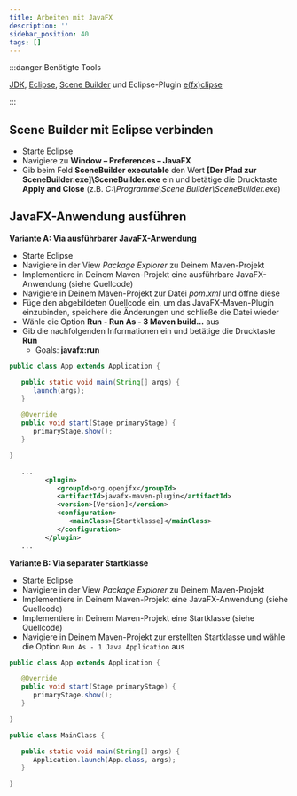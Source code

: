 ```yaml
---
title: Arbeiten mit JavaFX
description: ''
sidebar_position: 40
tags: []
---
```


:::danger Benötigte Tools

[JDK](https://www.oracle.com/java/technologies/downloads/),
[Eclipse](https://www.eclipse.org/),
[Scene Builder](https://gluonhq.com/products/scene-builder/) und Eclipse-Plugin
[e(fx)clipse](http://download.eclipse.org/efxclipse/updates-released/)

:::

## Scene Builder mit Eclipse verbinden

- Starte Eclipse
- Navigiere zu **Window – Preferences – JavaFX**
- Gib beim Feld **SceneBuilder executable** den Wert **[Der Pfad zur
  SceneBuilder.exe]\SceneBuilder.exe** ein und betätige die Drucktaste **Apply
  and Close** (z.B. _C:\Programme\Scene Builder\SceneBuilder.exe_)

## JavaFX-Anwendung ausführen

**Variante A: Via ausführbarer JavaFX-Anwendung**

- Starte Eclipse
- Navigiere in der View _Package Explorer_ zu Deinem Maven-Projekt
- Implementiere in Deinem Maven-Projekt eine ausführbare JavaFX-Anwendung (siehe
  Quellcode)
- Navigiere in Deinem Maven-Projekt zur Datei _pom.xml_ und öffne diese
- Füge den abgebildeten Quellcode ein, um das JavaFX-Maven-Plugin einzubinden,
  speichere die Änderungen und schließe die Datei wieder
- Wähle die Option **Run - Run As - 3 Maven build...** aus
- Gib die nachfolgenden Informationen ein und betätige die Drucktaste **Run**
  - Goals: **javafx:run**

```java title="App.java" showLineNumbers
public class App extends Application {

   public static void main(String[] args) {
      launch(args);
   }

   @Override
   public void start(Stage primaryStage) {
      primaryStage.show();
   }

}
```

```xml title="pom.xml (Auszug)" showLineNumbers
   ...
         <plugin>
            <groupId>org.openjfx</groupId>
            <artifactId>javafx-maven-plugin</artifactId>
            <version>[Version]</version>
            <configuration>
               <mainClass>[Startklasse]</mainClass>
            </configuration>
         </plugin>
   ...
```

**Variante B: Via separater Startklasse**

- Starte Eclipse
- Navigiere in der View _Package Explorer_ zu Deinem Maven-Projekt
- Implementiere in Deinem Maven-Projekt eine JavaFX-Anwendung (siehe Quellcode)
- Implementiere in Deinem Maven-Projekt eine Startklasse (siehe Quellcode)
- Navigiere in Deinem Maven-Projekt zur erstellten Startklasse und wähle die
  Option `Run As - 1 Java Application` aus

```java title="App.java" showLineNumbers
public class App extends Application {

   @Override
   public void start(Stage primaryStage) {
      primaryStage.show();
   }

}
```

```java title="MainClass.java" showLineNumbers
public class MainClass {

   public static void main(String[] args) {
      Application.launch(App.class, args);
   }

}
```
